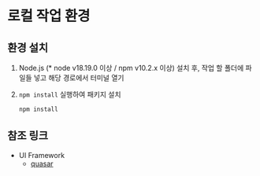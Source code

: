 # 로컬 작업 환경
## 환경 설치
1. Node.js (* node v18.19.0 이상 / npm v10.2.x 이상) 설치 후, 작업 할 폴더에 파일들 넣고 해당 경로에서 터미널 열기

2. `npm install` 실행하여 패키지 설치
    ```sh
    npm install
    ```
    
## 참조 링크
- UI Framework
    - [quasar](https://quasar.dev/components)
